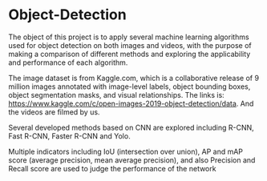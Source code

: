 # Object-Detection
The object of this project is to apply several machine learning algorithms used for object detection on both images and videos, with the purpose of making a comparison of different methods and exploring the applicability and performance of each algorithm.

The image dataset is from Kaggle.com, which is a collaborative release of 9 million images annotated with image-level labels, object bounding boxes, object segmentation masks, and visual relationships. The links is: https://www.kaggle.com/c/open-images-2019-object-detection/data. And the videos are filmed by us.

Several developed methods based on CNN are explored including R-CNN, Fast R-CNN, Faster R-CNN and Yolo.

Multiple indicators including IoU (intersection over union), AP and mAP score (average precision, mean average precision), and also Precision and Recall score are used to judge the performance of the network
